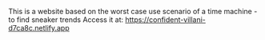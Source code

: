 This is a website based on the worst case use scenario of a time machine - to find sneaker trends
Access it at: https://confident-villani-d7ca8c.netlify.app
